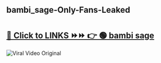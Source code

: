 
 ## bambi_sage-Only-Fans-Leaked

# <h2><a href="https://clipsfans.com/bambi_sage&ref=git">🔗 Click to LINKS ⏩⏩ 👉 🟢 bambi sage </a></h2>

<a href="https://clipsfans.com/bambi_sage&ref=git" rel="nofollow" data-target="animated-image.originalLink"><img src="https://i.ibb.co.com/xMMVF88/686577567.gif" alt="Viral Video Original" style="max-width: 100%; display: inline-block;" data-target="animated-image.originalImage"></a>
